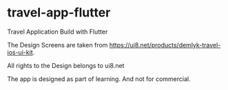# travel-app-flutter
Travel Application Build with Flutter

The Design Screens are taken from https://ui8.net/products/demlyk-travel-ios-ui-kit.

All rights to the Design belongs to ui8.net

The app is designed as part of learning. And not for commercial.
